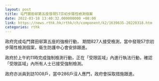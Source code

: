 ```yaml
---
layout: post
title: 屯門寶田邨第五座發現57宗初步陽性檢測個案
date: 2022-03-18 13:40:32.000000000 +08:00
link: https://news.rthk.hk/rthk/ch/component/k2/1639635-20220318.htm
categories: rthk
---
```


政府完成屯門寶田邨第五座的強檢行動， 期間827人接受檢測，當中發現57宗初步陽性檢測個案，衞生防護中心會安排跟進。
 
政府於上午約11時完成強制檢測行動，正在「受限區域」內進行執法行動，確認「受限區域」內所有人士已接受強制檢測。

政府亦派員到訪1008戶，當中286戶沒人應門，政府會採取措施跟進。
